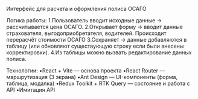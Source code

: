 Интерфейс для расчета и оформления полиса ОСАГО

Логика работы:
1.Пользователь вводит исходные данные → рассчитывается цена ОСАГО.
2.Открывает форму → вводит данные страхователя, выгодоприобретателя, водителей. Происходит перерасчёт стоимости ОСАГО
3.Сохраняет → данные добавляются в таблицу (или обновляют существующую строку если были внесены корректировки).
4.Из таблицы можно вызвать редактирование данных полиса.

Технологии:
•React + Vite — основа проекта
•React Router — маршрутизация (3 экрана)
•Ant Design — UI-компоненты (форма, таблица, модалка)
•Redux Toolkit + RTK Query — состояние и работа с API
•Имитация API
